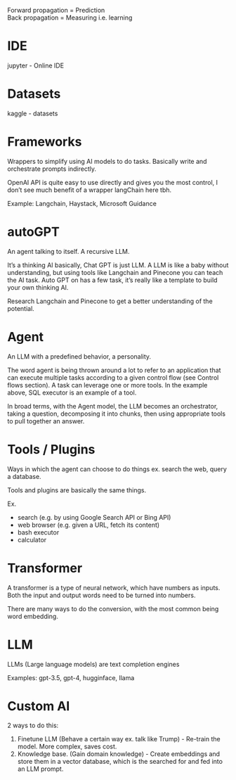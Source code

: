 Forward propagation = Prediction  
Back propagation = Measuring i.e. learning

# IDE

jupyter - Online IDE

# Datasets

kaggle - datasets

# Frameworks

Wrappers to simplify using AI models to do tasks. Basically write and orchestrate prompts indirectly.

OpenAI API is quite easy to use directly and gives you the most control, I don’t see much benefit of a wrapper langChain here tbh.

Example: Langchain, Haystack, Microsoft Guidance

# autoGPT

An agent talking to itself. A recursive LLM.

It’s a thinking AI basically, Chat GPT is just LLM. A LLM is like a baby without understanding, but using tools like Langchain and Pinecone you can teach the AI task. Auto GPT on has a few task, it’s really like a template to build your own thinking AI.

Research Langchain and Pinecone to get a better understanding of the potential.

# Agent

An LLM with a predefined behavior, a personality.

The word agent is being thrown around a lot to refer to an application that can execute multiple tasks according to a given control flow (see Control flows section). A task can leverage one or more tools. In the example above, SQL executor is an example of a tool.

In broad terms, with the Agent model, the LLM becomes an orchestrator, taking a question, decomposing it into chunks, then using appropriate tools to pull together an answer.

# Tools / Plugins

Ways in which the agent can choose to do things ex. search the web, query a database.

Tools and plugins are basically the same things.

Ex.

-   search (e.g. by using Google Search API or Bing API)
-   web browser (e.g. given a URL, fetch its content)
-   bash executor
-   calculator

# Transformer

A transformer is a type of neural network, which have numbers as inputs. Both the input and output words need to be turned into numbers.

There are many ways to do the conversion, with the most common being word embedding.

# LLM

LLMs (Large language models) are text completion engines

Examples: gpt-3.5, gpt-4, hugginface, llama

# Custom AI

2 ways to do this:

1. Finetune LLM (Behave a certain way ex. talk like Trump) - Re-train the model. More complex, saves cost.
2. Knowledge base. (Gain domain knowledge) - Create embeddings and store them in a vector database, which is the searched for and fed into an LLM prompt.
